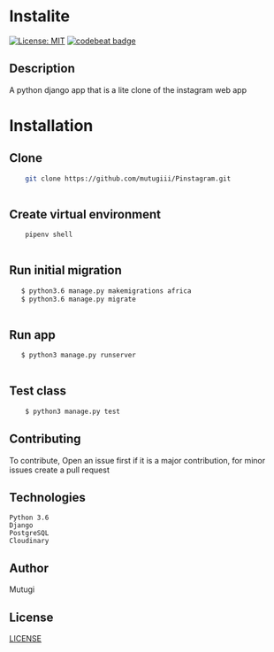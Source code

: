 # Instalite
[![License: MIT](https://img.shields.io/badge/License-MIT-yellow.svg)](https://opensource.org/licenses/MIT)
[![codebeat badge](https://codebeat.co/badges/65446fb8-a94e-4fc2-bd6f-46329c72f163)](https://codebeat.co/projects/github-com-mutugiii-instalite-master)

## Description
A python django app that is a lite clone of the instagram web app


# Installation

## Clone
    
```bash
    git clone https://github.com/mutugiii/Pinstagram.git
    
```
##  Create virtual environment
```bash
    pipenv shell
    
```
## Run initial migration
```bash
   $ python3.6 manage.py makemigrations africa
   $ python3.6 manage.py migrate
    
```


## Run app
```bash
   $ python3 manage.py runserver
    
```

## Test class

```bash
    $ python3 manage.py test
```


## Contributing

To contribute, Open an issue first if it is a major contribution, for minor issues create a pull request

## Technologies
    Python 3.6
    Django
    PostgreSQL
    Cloudinary

## Author
Mutugi


## License
[LICENSE](LICENSE)


